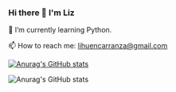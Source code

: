 ### Hi there 👋 I'm Liz

🌱 I’m currently learning Python.

📫 How to reach me: lihuencarranza@gmail.com

[![Anurag's GitHub stats](https://github-readme-stats.vercel.app/api?lizcarranza=anuraghazra)](https://github.com/anuraghazra/github-readme-stats)

![Anurag's GitHub stats](https://github-readme-stats.vercel.app/api?lizcarranza=anuraghazra&show_icons=true&theme=radical)

<!--
**lizcarranza/lizcarranza** is a ✨ _special_ ✨ repository because its `README.md` (this file) appears on your GitHub profile.

Here are some ideas to get you started:

- 🔭 I’m currently working on ...
- 🌱 I’m currently learning ...
- 👯 I’m looking to collaborate on ...
- 🤔 I’m looking for help with ...
- 💬 Ask me about ...
- 📫 How to reach me: ...
- 😄 Pronouns: ...
- ⚡ Fun fact: ...
-->

